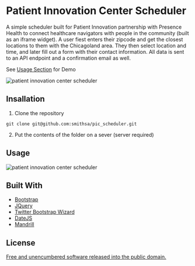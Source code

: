 # Patient Innovation Center Scheduler
A simple scheduler built for Patient Innovation partnership with Presence Health to connect healthcare navigators with people in the community (built as an iframe widget). A user fiest enters their zipcode and get the closest locations to them with the Chicagoland area. They then select location and time, and later fill out a form with their contact information. All data is sent to an API endpoint and a confirmation email as well.

See [Usage Section](#usage) for Demo

![patient innovation center scheduler](https://user-images.githubusercontent.com/1827606/46248558-56229e00-c3e0-11e8-8266-02860938d8dc.png)

## Insallation
1. Clone the repository
```
git clone git@github.com:smithsa/pic_scheduler.git
```

2. Put the contents of the folder on a sever (server required)

## Usage

![patient innovation center scheduler](https://user-images.githubusercontent.com/1827606/46248573-7d796b00-c3e0-11e8-8873-c54557b3391e.gif)

## Built With
*	[Bootstrap](http://getbootstrap.com/)
*	[JQuery](https://jquery.com/)
*	[Twitter Bootstrap Wizard](http://vinceg.github.io/twitter-bootstrap-wizard/)
*	[DateJS](http://www.datejs.com/)
*	[Mandrill](https://www.mandrill.com/)

## License
[Free and unencumbered software released into the public domain.](http://unlicense.org/UNLICENSE)
